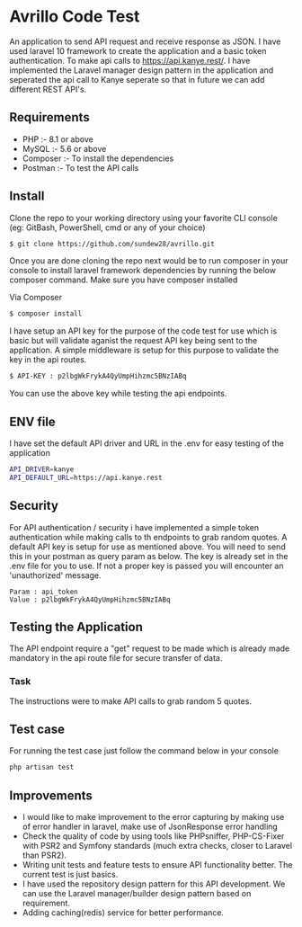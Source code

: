 # Avrillo Code Test

An application to send API request and receive response as JSON. I have used laravel 10 framework to create the application and a basic token authentication.
To make api calls to https://api.kanye.rest/. I have implemented the Laravel manager design pattern in the application and seperated the api call to Kanye seperate so that in future we can add different REST API's.

## Requirements

- PHP :- 8.1 or above
- MySQL :- 5.6 or above
- Composer :- To install the dependencies
- Postman :- To test the API calls

## Install

Clone the repo to your working directory using your favorite CLI console (eg: GitBash, PowerShell, cmd or any of your choice) 

```bash
$ git clone https://github.com/sundew28/avrillo.git
```

Once you are done cloning the repo next would be to run composer in your console to install laravel framework dependencies by running the below composer command. Make sure you have composer installed

Via Composer

```bash
$ composer install
```

I have setup an API key for the purpose of the code test for use which is basic but will validate aganist the request API key being sent to the application.
A simple middleware is setup for this purpose to validate the key in the api routes.

```bash
$ API-KEY : p2lbgWkFrykA4QyUmpHihzmc5BNzIABq
```
You can use the above key while testing the api endpoints.

## ENV file

I have set the default API driver and URL in the .env for easy testing of the application
```bash
API_DRIVER=kanye
API_DEFAULT_URL=https://api.kanye.rest
```

## Security

For API authentication / security i have implemented a simple token authentication while making calls to th endpoints to grab random quotes. A default API key is setup for use as mentioned above. You will need to send this in your postman as query param as below. The key is already set in the .env file for you to use. If not a proper key is passed you will encounter an 'unauthorized' message.

```
Param : api_token
Value : p2lbgWkFrykA4QyUmpHihzmc5BNzIABq

```

## Testing the Application

The API endpoint require a "get" request to be made which is already made mandatory in the api route file for secure transfer of data.

### Task 

The instructions were to make API calls to grab random 5 quotes.



## Test case

For running the test case just follow the command below in your console
```bash
php artisan test
```

## Improvements

- I would like to make improvement to the error capturing by making use of error handler in laravel, make use of JsonResponse error handling
- Check the quality of code by using tools like PHPsniffer, PHP-CS-Fixer with PSR2 and Symfony standards (much extra checks, closer to Laravel than PSR2).
- Writing unit tests and feature tests to ensure API functionality better. The current test is just basics.
- I have used the repository design pattern for this API development. We can use the Laravel manager/builder design pattern based on requirement.
- Adding caching(redis) service for better performance.
